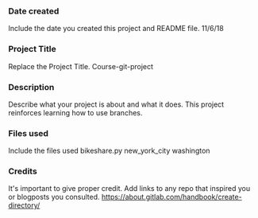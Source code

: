 ### Date created
Include the date you created this project and README file. 11/6/18

### Project Title
Replace the Project Title. Course-git-project 

### Description
Describe what your project is about and what it does. This project reinforces learning how to use branches.

### Files used
Include the files used
bikeshare.py
new_york_city
washington

### Credits
It's important to give proper credit. Add links to any repo that inspired you or blogposts you consulted.
https://about.gitlab.com/handbook/create-directory/


